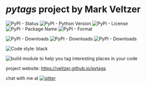 # *pytags* project by Mark Veltzer

![PyPI - Status](https://img.shields.io/pypi/status/pytags)
![PyPI - Python Version](https://img.shields.io/pypi/pyversions/pytags)
![PyPI - License](https://img.shields.io/pypi/l/pytags)
![PyPI - Package Name](https://img.shields.io/pypi/v/pytags)
![PyPI - Format](https://img.shields.io/pypi/format/pytags)

![PyPI - Downloads](https://img.shields.io/pypi/dd/pytags)
![PyPI - Downloads](https://img.shields.io/pypi/dw/pytags)
![PyPI - Downloads](https://img.shields.io/pypi/dm/pytags)

![Code style: black](https://img.shields.io/badge/code%20style-black-000000.svg)

![build](https://github.com/veltzer/pytags/workflows/build/badge.svg)
module to help you tag interesting places in your code

project website: https://veltzer.github.io/pytags

chat with me at [![gitter](https://badges.gitter.im/Join%20Chat.svg)](https://gitter.im/veltzer/mark.veltzer)


